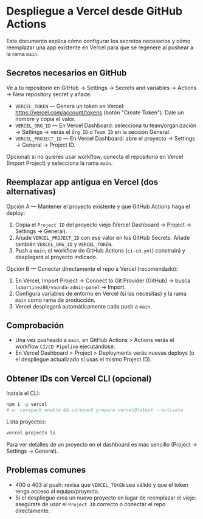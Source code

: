 ﻿# Despliegue a Vercel desde GitHub Actions

Este documento explica cómo configurar los secretos necesarios y cómo reemplazar una app existente en Vercel para que se regenere al pushear a la rama `main`.

## Secretos necesarios en GitHub

Ve a tu repositorio en GitHub → Settings → Secrets and variables → Actions → New repository secret y añade:

- `VERCEL_TOKEN` — Genera un token en Vercel: https://vercel.com/account/tokens (botón "Create Token"). Dale un nombre y copia el valor.
- `VERCEL_ORG_ID` — En Vercel Dashboard: selecciona tu team/organización → Settings → verás el `Org ID` o `Team ID` en la sección General.
- `VERCEL_PROJECT_ID` — En Vercel Dashboard: abre el proyecto → Settings → General → Project ID.

Opcional: si no quieres usar workflow, conecta el repositorio en Vercel (Import Project) y selecciona la rama `main`.

## Reemplazar app antigua en Vercel (dos alternativas)

Opción A — Mantener el proyecto existente y que GitHub Actions haga el deploy:

1. Copia el `Project ID` del proyecto viejo (Vercel Dashboard → Project → Settings → General).
2. Añade `VERCEL_PROJECT_ID` con ese valor en los GitHub Secrets. Añade también `VERCEL_ORG_ID` y `VERCEL_TOKEN`.
3. Push a `main`; el workflow de GitHub Actions (`ci-cd.yml`) construirá y desplegará al proyecto indicado.

Opción B — Conectar directamente el repo a Vercel (recomendado):

1. En Vercel, Import Project → Connect to Git Provider (GitHub) → busca `lsmartinez88/voonda-admin-panel` → Import.
2. Configura variables de entorno en Vercel (si las necesitas) y la rama `main` como rama de producción.
3. Vercel desplegará automáticamente cada push a `main`.

## Comprobación

- Una vez pusheado a `main`, en GitHub Actions > Actions verás el workflow `CI/CD Pipeline` ejecutándose.
- En Vercel Dashboard > Project > Deployments verás nuevas deploys (o el despliegue actualizado si usas el mismo Project ID).

## Obtener IDs con Vercel CLI (opcional)

Instala el CLI:

```bash
npm i -g vercel
# o: corepack enable && corepack prepare vercel@latest --activate
```

Lista proyectos:

```bash
vercel projects ls
```

Para ver detalles de un proyecto en el dashboard es más sencillo (Project → Settings → General).

## Problemas comunes

- 400 o 403 al push: revisa que `VERCEL_TOKEN` sea válido y que el token tenga acceso al equipo/proyecto.
- Si el despliegue crea un nuevo proyecto en lugar de reemplazar el viejo: asegúrate de usar el `Project ID` correcto o conectar el repo directamente.
